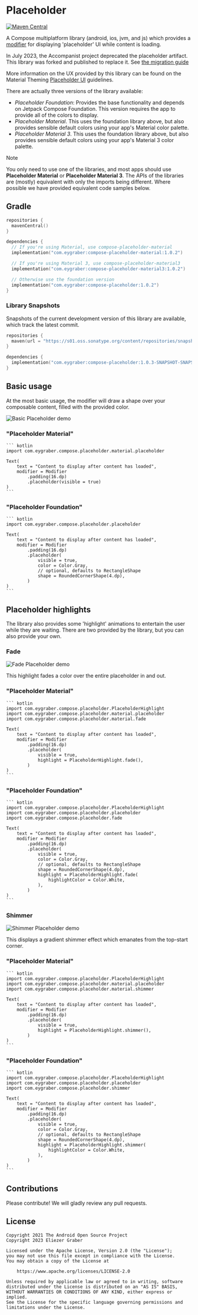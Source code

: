 # Placeholder

[![Maven Central](https://img.shields.io/maven-central/v/com.eygraber/compose-placeholder)](https://search.maven.org/search?q=g:com.eygraber+a:compose-placeholder)

A Compose multiplatform library (android, ios, jvm, and js) which provides a [modifier][modifier] for displaying 'placeholder' UI while content is loading.

In July 2023, the Accompanist project deprecated the placeholder artifact. This library was forked and published to replace it. See [the migration guide](https://github.com/eygraber/compose-placeholder/wiki/Accompanist-Migration-Guide)

More information on the UX provided by this library can be found on the Material Theming [Placeholder UI](https://material.io/design/communication/launch-screen.html#placeholder-ui) guidelines.

There are actually three versions of the library available:

* *Placeholder Foundation*: Provides the base functionality and depends on Jetpack Compose Foundation. This version requires the app to provide all of the colors to display.
* *Placeholder Material*. This uses the foundation library above, but also provides sensible default colors using your app's Material color palette.
* *Placeholder Material 3*. This uses the foundation library above, but also provides sensible default colors using your app's Material 3 color palette.

> [!NOTE]
You only need to use one of the libraries, and most apps should use **Placeholder Material** or **Placeholder Material 3**. The APIs of the libraries are (mostly) equivalent with only the imports being different. Where possible we have provided equivalent code samples below.

## Gradle

```kotlin
repositories {
  mavenCentral()
}

dependencies {
  // If you're using Material, use compose-placeholder-material
  implementation("com.eygraber:compose-placeholder-material:1.0.2")

  // If you're using Material 3, use compose-placeholder-material3
  implementation("com.eygraber:compose-placeholder-material3:1.0.2")

  // Otherwise use the foundation version
  implementation("com.eygraber:compose-placeholder:1.0.2")
}
```

### Library Snapshots

Snapshots of the current development version of this library are available, which track the latest commit.

```kotlin
repositories {
  maven(url = "https://s01.oss.sonatype.org/content/repositories/snapshots")
}

dependencies {
  implementation("com.eygraber:compose-placeholder:1.0.3-SNAPSHOT-SNAPSHOT-SNAPSHOT-SNAPSHOT")
}
```

## Basic usage

At the most basic usage, the modifier will draw a shape over your composable content, filled with the provided color.

![Basic Placeholder demo](https://github.com/eygraber/compose-placeholder/blob/master/docs/res/basic.jpg?raw=true)

### "Placeholder Material"

    ``` kotlin
    import com.eygraber.compose.placeholder.material.placeholder

    Text(
        text = "Content to display after content has loaded",
        modifier = Modifier
            .padding(16.dp)
            .placeholder(visible = true)
    )
    ```

### "Placeholder Foundation"

    ``` kotlin
    import com.eygraber.compose.placeholder.placeholder

    Text(
        text = "Content to display after content has loaded",
        modifier = Modifier
            .padding(16.dp)
            .placeholder(
                visible = true,
                color = Color.Gray,
                // optional, defaults to RectangleShape
                shape = RoundedCornerShape(4.dp),
            )
    )
    ```

## Placeholder highlights

The library also provides some 'highlight' animations to entertain the user while they are waiting. There are two provided by the library, but you can also provide your own.

### Fade

![Fade Placeholder demo](https://github.com/eygraber/compose-placeholder/blob/master/docs/res/fade.gif?raw=true)

This highlight fades a color over the entire placeholder in and out.

### "Placeholder Material"

    ``` kotlin
    import com.eygraber.compose.placeholder.PlaceholderHighlight
    import com.eygraber.compose.placeholder.material.placeholder
    import com.eygraber.compose.placeholder.material.fade

    Text(
        text = "Content to display after content has loaded",
        modifier = Modifier
            .padding(16.dp)
            .placeholder(
                visible = true,
                highlight = PlaceholderHighlight.fade(),
            )
    )
    ```

### "Placeholder Foundation"

    ``` kotlin
    import com.eygraber.compose.placeholder.PlaceholderHighlight
    import com.eygraber.compose.placeholder.placeholder
    import com.eygraber.compose.placeholder.fade

    Text(
        text = "Content to display after content has loaded",
        modifier = Modifier
            .padding(16.dp)
            .placeholder(
                visible = true,
                color = Color.Gray,
                // optional, defaults to RectangleShape
                shape = RoundedCornerShape(4.dp),
                highlight = PlaceholderHighlight.fade(
                    highlightColor = Color.White,
                ),
            )
    )
    ```

### Shimmer

![Shimmer Placeholder demo](https://github.com/eygraber/compose-placeholder/blob/master/docs/res/shimmer.gif?raw=true)

This displays a gradient shimmer effect which emanates from the top-start corner.

### "Placeholder Material"

    ``` kotlin
    import com.eygraber.compose.placeholder.PlaceholderHighlight
    import com.eygraber.compose.placeholder.material.placeholder
    import com.eygraber.compose.placeholder.material.shimmer

    Text(
        text = "Content to display after content has loaded",
        modifier = Modifier
            .padding(16.dp)
            .placeholder(
                visible = true,
                highlight = PlaceholderHighlight.shimmer(),
            )
    )
    ```

### "Placeholder Foundation"

    ``` kotlin
    import com.eygraber.compose.placeholder.PlaceholderHighlight
    import com.eygraber.compose.placeholder.placeholder
    import com.eygraber.compose.placeholder.shimmer

    Text(
        text = "Content to display after content has loaded",
        modifier = Modifier
            .padding(16.dp)
            .placeholder(
                visible = true,
                color = Color.Gray,
                // optional, defaults to RectangleShape
                shape = RoundedCornerShape(4.dp),
                highlight = PlaceholderHighlight.shimmer(
                    highlightColor = Color.White,
                ),
            )
    )
    ```

## Contributions

Please contribute! We will gladly review any pull requests.

## License

```
Copyright 2021 The Android Open Source Project
Copyright 2023 Eliezer Graber
 
Licensed under the Apache License, Version 2.0 (the "License");
you may not use this file except in compliance with the License.
You may obtain a copy of the License at

    https://www.apache.org/licenses/LICENSE-2.0

Unless required by applicable law or agreed to in writing, software
distributed under the License is distributed on an "AS IS" BASIS,
WITHOUT WARRANTIES OR CONDITIONS OF ANY KIND, either express or implied.
See the License for the specific language governing permissions and
limitations under the License.
```

[modifier]: https://developer.android.com/reference/kotlin/androidx/compose/ui/Modifier
